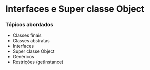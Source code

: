 # Interfaces e Super classe Object

### Tópicos abordados
* Classes finais
* Classes abstratas
* Interfaces
* Super classe Object
* Genéricos
* Restrições (getInstance)